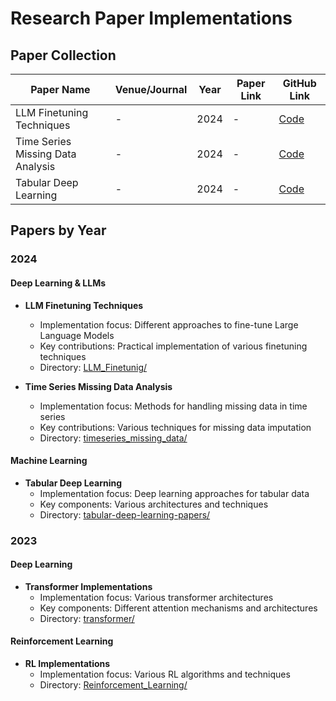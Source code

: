 # Research Paper Implementations

## Paper Collection

| Paper Name | Venue/Journal | Year | Paper Link | GitHub Link |
|------------|--------------|------|------------|-------------|
| LLM Finetuning Techniques | - | 2024 | - | [Code](LLM_Finetunig/) |
| Time Series Missing Data Analysis | - | 2024 | - | [Code](timeseries_missing_data/) |
| Tabular Deep Learning | - | 2024 | - | [Code](tabular-deep-learning-papers/) |

## Papers by Year

### 2024
#### Deep Learning & LLMs
- **LLM Finetuning Techniques**
  - Implementation focus: Different approaches to fine-tune Large Language Models
  - Key contributions: Practical implementation of various finetuning techniques
  - Directory: [LLM_Finetunig/](LLM_Finetunig/)

- **Time Series Missing Data Analysis**
  - Implementation focus: Methods for handling missing data in time series
  - Key contributions: Various techniques for missing data imputation
  - Directory: [timeseries_missing_data/](timeseries_missing_data/)

#### Machine Learning
- **Tabular Deep Learning**
  - Implementation focus: Deep learning approaches for tabular data
  - Key components: Various architectures and techniques
  - Directory: [tabular-deep-learning-papers/](tabular-deep-learning-papers/)

### 2023
#### Deep Learning
- **Transformer Implementations**
  - Implementation focus: Various transformer architectures
  - Key components: Different attention mechanisms and architectures
  - Directory: [transformer/](transformer/)

#### Reinforcement Learning
- **RL Implementations**
  - Implementation focus: Various RL algorithms and techniques
  - Directory: [Reinforcement_Learning/](Reinforcement_Learning/)



